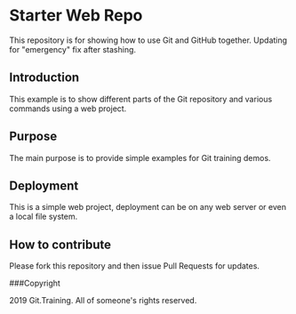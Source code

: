 # Starter Web Repo

This repository is for showing how to use Git and GitHub together. Updating for "emergency" fix after stashing.

## Introduction

This example is to show different parts of the Git repository and various commands using a web project.

## Purpose

The main purpose is to provide simple examples for Git training demos.

## Deployment

This is a simple web project, deployment can be on any web server or even a local file system.

## How to contribute

Please fork this repository and then issue Pull Requests for updates.

###Copyright

2019 Git.Training. All of someone's rights reserved.
